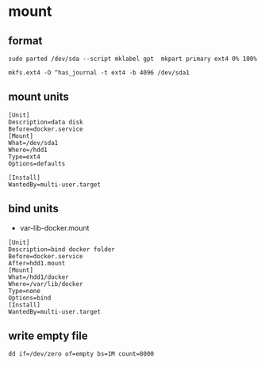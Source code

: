 # mount

## format

```
sudo parted /dev/sda --script mklabel gpt  mkpart primary ext4 0% 100% 

mkfs.ext4 -O ^has_journal -t ext4 -b 4096 /dev/sda1

```



## mount units

```
[Unit]
Description=data disk
Before=docker.service
[Mount]
What=/dev/sda1
Where=/hdd1
Type=ext4
Options=defaults

[Install]
WantedBy=multi-user.target

```

## bind units

*  var-lib-docker.mount 

```
[Unit]
Description=bind docker folder
Before=docker.service
After=hdd1.mount
[Mount]
What=/hdd1/docker
Where=/var/lib/docker
Type=none
Options=bind
[Install] 
WantedBy=multi-user.target
```

## write empty file

```
dd if=/dev/zero of=empty bs=1M count=8000
```
